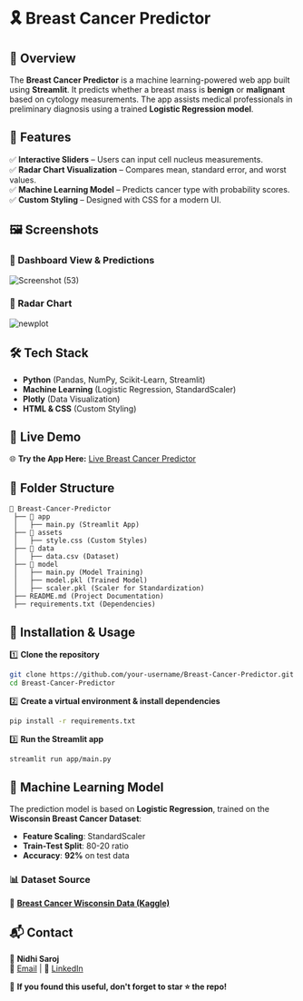 # 🎗️ Breast Cancer Predictor

## 📌 Overview
The **Breast Cancer Predictor** is a machine learning-powered web app built using **Streamlit**. It predicts whether a breast mass is **benign** or **malignant** based on cytology measurements. The app assists medical professionals in preliminary diagnosis using a trained **Logistic Regression model**.

## 🚀 Features
✅ **Interactive Sliders** – Users can input cell nucleus measurements.  
✅ **Radar Chart Visualization** – Compares mean, standard error, and worst values.  
✅ **Machine Learning Model** – Predicts cancer type with probability scores.  
✅ **Custom Styling** – Designed with CSS for a modern UI.  

## 🖼️ Screenshots
### 🔹 Dashboard View & Predictions
![Screenshot (53)](https://github.com/user-attachments/assets/31fbeed8-d7e6-4f88-ba66-46d05c5bc85d)



### 🔹 Radar Chart
![newplot](https://github.com/user-attachments/assets/111f70ae-6375-473a-981e-dddbea79d6be)



## 🛠️ Tech Stack
- **Python** (Pandas, NumPy, Scikit-Learn, Streamlit)
- **Machine Learning** (Logistic Regression, StandardScaler)
- **Plotly** (Data Visualization)
- **HTML & CSS** (Custom Styling)

## 🔗 Live Demo
🌐 **Try the App Here:** [Live Breast Cancer Predictor](https://breast-cancer-predictor-qbaf.onrender.com/)


## 📂 Folder Structure
```
📂 Breast-Cancer-Predictor
 ├── 📂 app
 │   ├── main.py (Streamlit App)
 ├── 📂 assets
 │   ├── style.css (Custom Styles)
 ├── 📂 data
 │   ├── data.csv (Dataset)
 ├── 📂 model
 │   ├── main.py (Model Training)
 │   ├── model.pkl (Trained Model)
 │   ├── scaler.pkl (Scaler for Standardization)
 ├── README.md (Project Documentation)
 ├── requirements.txt (Dependencies)
```

## 🔧 Installation & Usage
1️⃣ **Clone the repository**
```bash
git clone https://github.com/your-username/Breast-Cancer-Predictor.git
cd Breast-Cancer-Predictor
```

2️⃣ **Create a virtual environment & install dependencies**
```bash
pip install -r requirements.txt
```

3️⃣ **Run the Streamlit app**
```bash
streamlit run app/main.py
```

## 🤖 Machine Learning Model
The prediction model is based on **Logistic Regression**, trained on the **Wisconsin Breast Cancer Dataset**:
- **Feature Scaling**: StandardScaler
- **Train-Test Split**: 80-20 ratio
- **Accuracy**: **92%** on test data

### 📊 Dataset Source
📌 **[Breast Cancer Wisconsin Data (Kaggle)](https://www.kaggle.com/datasets/uciml/breast-cancer-wisconsin-data)**


## 📬 Contact
👤 **Nidhi Saroj**  
📧 [Email](nidhisaroj964@gmail.com) | 🔗 [LinkedIn](https://www.linkedin.com/in/nidhi-saroj-705b362a6/)  

🌟 **If you found this useful, don't forget to star ⭐ the repo!**
